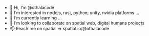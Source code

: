 - 👋 Hi, I’m @othalacode
- 👀 I’m interested in nodejs, rust, python; unity, nvidia platforms ...
- 🌱 I’m currently learning ...
- 💞️ I’m looking to collaborate on spatial web, digital humans projects
- 📫 Reach me on spatial => spatial.io/@othalacode

<!---
othalacode/othalacode is a ✨ special ✨ repository because its `README.md` (this file) appears on your GitHub profile.
You can click the Preview link to take a look at your changes.
--->
